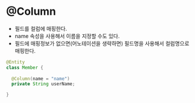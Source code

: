 # @Column

- 필드를 컬럼에 매핑한다.
- name 속성을 사용해서 이름을 지정할 수도 있다.
- 필드에 매핑정보가 없으면(어노테이션을 생략하면) 필드명을 사용해서 컬럼명으로 매핑한다.

```java
@Entity
class Member {
  
  @Column(name = "name")
  private String userName;

}
```
